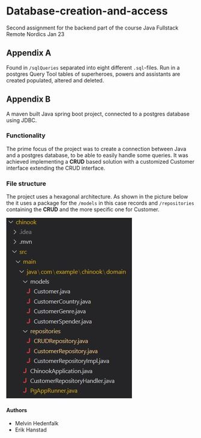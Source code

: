 # Database-creation-and-access
Second assignment for the backend part of the course Java Fullstack Remote Nordics Jan 23

## Appendix A
Found in `/sqlQueries` separated into eight different `.sql`-files. Run in a postgres Query Tool tables of superheroes, powers and assistants are created populated, altered and deleted.

## Appendix B
A maven built Java spring boot project, connected to a postgres database using JDBC.

### Functionality
The prime focus of the project was to create a connection between Java and a postgres database, to be able to easily handle some queries. It was achieved implementing a **CRUD** based solution with a customized Customer interface extending the CRUD interface.

### File structure
The project uses a hexagonal architecture. As shown in the picture below the it uses a package for the `/models` in this case records and `/repositories` containing the **CRUD** and the more specific one for Customer.

![file-structure](/chinook/src/main/resources/file-structure.JPG)

#### Authors
- Melvin Hedenfalk
- Erik Hanstad
